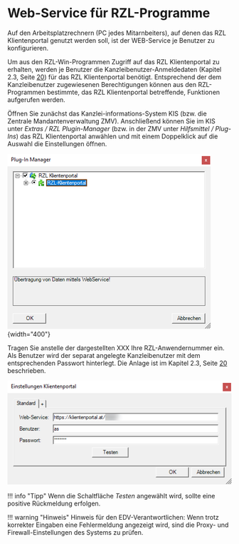 # Web-Service für RZL-Programme

Auf den Arbeitsplatzrechnern (PC jedes Mitarnbeiters), auf denen das RZL Klientenportal genutzt werden soll, ist der WEB-Service je Benutzer zu konfigurieren.

Um aus den RZL-Win-Programmen Zugriff auf das RZL Klientenportal zu erhalten, werden je Benutzer die Kanzleibenutzer-Anmeldedaten (Kapitel
2.3, Seite [20](#stammdaten-der-kanzleibenutzer)) für das RZL Klientenportal benötigt. Entsprechend der dem Kanzleibenutzer zugewiesenen Berechtigungen können aus den RZL-Programmen bestimmte, das RZL Klientenportal betreffende, Funktionen aufgerufen werden.

Öffnen Sie zunächst das Kanzlei-informations-System KIS (bzw. die Zentrale Mandantenverwaltung ZMV). Anschließend können Sie im KIS unter *Extras / RZL Plugin-Manager* (bzw. in der ZMV unter *Hilfsmittel / Plug-Ins*) das RZL Klientenportal anwählen und mit einem Doppelklick auf die Auswahl die Einstellungen öffnen.


![](img/image6.png){width="400"}

Tragen Sie anstelle der dargestellten XXX Ihre RZL-Anwendernummer ein. 
Als Benutzer wird der separat angelegte Kanzleibenutzer mit dem entsprechenden Passwort hinterlegt. Die Anlage ist im Kapitel 2.3, Seite
[20](#stammdaten-der-kanzleibenutzer) beschrieben.


![](img/image7.png)


!!! info "Tipp"
    Wenn die Schaltfläche *Testen* angewählt wird, sollte eine positive Rückmeldung erfolgen.


!!! warning "Hinweis"
    Hinweis für den EDV-Verantwortlichen: Wenn trotz korrekter Eingaben eine Fehlermeldung angezeigt wird, sind die Proxy- und Firewall-Einstellungen des Systems zu prüfen.
